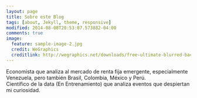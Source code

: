 ```yaml
---
layout: page
title: Sobre este Blog
tags: [about, Jekyll, theme, responsive]
modified: 2014-08-08T20:53:07.573882-04:00
comments: true
image:
  feature: sample-image-2.jpg
  credit: WeGraphics
  creditlink: http://wegraphics.net/downloads/free-ultimate-blurred-background-pack/
---
```


Economista que analiza al mercado de renta fija emergente, especialmente Venezuela, pero también Brasil, Colombia,  México y Perú.   
Científico de la data (En Entrenamiento) que analiza eventos que despiertan mi curiosidad.  

